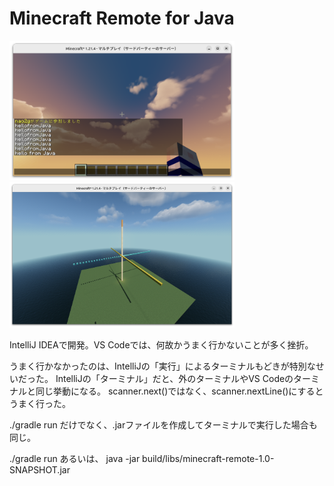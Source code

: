 # Minecraft Remote for Java

<img src="./images/hello.png" width="360"> <img src="./images/flat.png" width="360">

IntelliJ IDEAで開発。VS Codeでは、何故かうまく行かないことが多く挫折。

うまく行かなかったのは、IntelliJの「実行」によるターミナルもどきが特別なせいだった。
IntelliJの「ターミナル」だと、外のターミナルやVS Codeのターミナルと同じ挙動になる。
scanner.next()ではなく、scanner.nextLine()にするとうまく行った。

./gradle run だけでなく、.jarファイルを作成してターミナルで実行した場合も同じ。

./gradle run
あるいは、
java -jar build/libs/minecraft-remote-1.0-SNAPSHOT.jar


